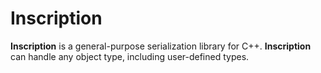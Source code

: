 # Inscription

**Inscription** is a general-purpose serialization library for C++. **Inscription** can handle any object type, including user-defined types.